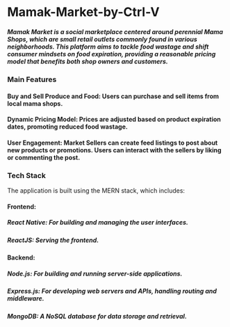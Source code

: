 # Mamak-Market-by-Ctrl-V
##### Mamak Market is a social marketplace centered around perennial Mama Shops, which are small retail outlets commonly found in various neighborhoods. This platform aims to tackle food wastage and shift consumer mindsets on food expiration, providing a reasonable pricing model that benefits both shop owners and customers.


### Main Features
#### Buy and Sell Produce and Food: Users can purchase and sell items from local mama shops.
#### Dynamic Pricing Model: Prices are adjusted based on product expiration dates, promoting reduced food wastage.
#### User Engagement: Market Sellers can create feed listings to post about new products or promotions. Users can interact with the sellers by liking or commenting the post.

### Tech Stack
The application is built using the MERN stack, which includes:

#### Frontend:
##### React Native: For building and managing the user interfaces.
##### ReactJS: Serving the frontend.

#### Backend:
##### Node.js: For building and running server-side applications.
##### Express.js: For developing web servers and APIs, handling routing and middleware.
##### MongoDB: A NoSQL database for data storage and retrieval.
